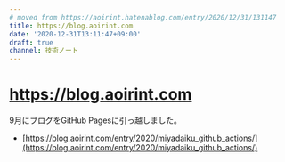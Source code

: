 ```yaml
---
# moved from https://aoirint.hatenablog.com/entry/2020/12/31/131147
title: https://blog.aoirint.com
date: '2020-12-31T13:11:47+09:00'
draft: true
channel: 技術ノート
---
```

# https://blog.aoirint.com

9月にブログをGitHub Pagesに引っ越しました。

- [https://blog.aoirint.com/entry/2020/miyadaiku_github_actions/](https://blog.aoirint.com/entry/2020/miyadaiku_github_actions/)
